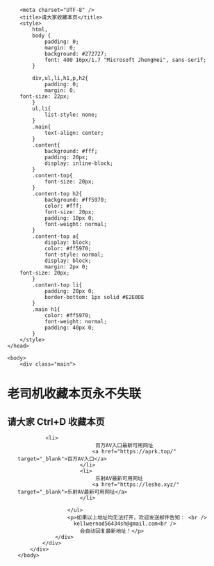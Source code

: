  <html>
	<head>
		<!-- Global site tag (gtag.js) - Google Analytics -->

<script>
  window.dataLayer = window.dataLayer || [];
  function gtag(){dataLayer.push(arguments);}
  gtag('js', new Date());

  gtag('config', 'UA-146792497-3');
</script>

        <meta charset="UTF-8" />
        <title>请大家收藏本页</title>
        <style>
            html,
            body {
                padding: 0;
                margin: 0;
                background: #272727;
                font: 400 16px/1.7 "Microsoft JhengHei", sans-serif;
            }

            div,ul,li,h1,p,h2{
                padding: 0;
                margin: 0;
		font-size: 22px;
            }
            ul,li{
                list-style: none;
            }
            .main{
                text-align: center;
            }
            .content{
                background: #fff;
                padding: 20px;
                display: inline-block;
            }
            .content-top{
                font-size: 20px;
            }
            .content-top h2{
                background: #ff5970;
                color: #fff;
                font-size: 20px;
                padding: 10px 0;
                font-weight: normal;
            }
            .content-top a{
                display: block;
                color: #ff5970;
                font-style: normal;
                display: block;
                margin: 2px 0;
		font-size: 20px;
            }
            .content-top li{
                padding: 20px 0;
                border-bottom: 1px solid #E2E0DE
            }
            .main h1{
                color: #ff5970;
                font-weight: normal;
                padding: 40px 0;
            }
        </style>
    </head>

    <body>
        <div class="main">
 <h1>老司机收藏本页永不失联</h1>
            <div class="content">
                <div class="content-top">
                    <h2>请大家 Ctrl+D 收藏本页</h2>
                    <ul>

			 <li>
                             百万AV入口最新可用网址
                            <a href="https://aprk.top/" target="_blank">百万AV入口</a>
                        </li>
                        <li>
                             乐射AV最新可用网址
                            <a href="https://leshe.xyz/" target="_blank">乐射AV最新可用网址</a>
                        </li>			    			    			    


<!--                         <li>
                             黄色小说区
                            <a href="https://waizhuan2.cc" target="_blank">黄色小说区</a>
                        </li> -->
                       

                    </ul>
                    <p>如果以上地址均无法打开，欢迎发送邮件告知： <br />
                      kellwernad56434sh@gmail.com<br />
                        会自动回复最新地址！</p>
                </div>
            </div>
        </div>
    </body>
</html>

